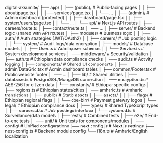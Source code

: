digital-aksumite/
├── app/
│   ├── (public)/                # Public-facing pages
│   │   ├── about/page.tsx
│   │   ├── services/page.tsx
│   │   └── ...
│   ├── (admin)/                 # Admin dashboard (protected)
│   │   ├── dashboard/page.tsx
│   │   ├── system/users/page.tsx
│   │   └── ...
│   └── api/                     # Next.js API routes
│       ├── careers/route.ts
│       ├── contact/route.ts
│       └── ...
│
├── server/                      # Backend logic (shared with API routes)
│   ├── modules/                 # Business logic
│   │   ├── auth/                # Auth strategies (JWT/OAuth2)
│   │   ├── careers/             # Job posting logic
│   │   └── system/              # Audit logs/data encryption
│   ├── models/                  # Database models
│   │   ├── User.ts              # Admin/user schemas
│   │   └── Service.ts           # System development services
│   └── middleware/              # Security/validation
│       ├── auth.ts              # Ethiopian data compliance checks
│       └── audit.ts             # Activity logging
│
├── components/                  # Shared UI components
│   ├── admin/DataGrid.tsx       # Admin dashboard tables
│   ├── common/Footer.tsx        # Public website footer
│   └── ...
│
├── lib/                         # Shared utilities
│   ├── database.ts              # PostgreSQL/MongoDB connection
│   ├── encryption.ts            # AES-256 for citizen data
│   └── constants/               # Ethiopia-specific configs
│       ├── regions.ts           # Ethiopian states/cities
│       └── amharic.ts           # Amharic translations
│
├── public/                      # Static assets
│   ├── assets/
│   │   ├── flags/               # Ethiopian regional flags
│   │   └── cbe-birr/            # Payment gateway logos
│   └── legal/                   # Ethiopian compliance docs
│
├── types/                       # Shared TypeScript types
│   ├── careers.d.ts             # Job postings interface
│   └── system.d.ts              # Surveillance/data models
│
├── tests/                       # Combined tests
│   ├── e2e/                     # End-to-end tests
│   └── unit/                    # Unit tests for components/modules
│
└── config/                      # Unified configurations
    ├── next.config.js           # Next.js settings
    ├── nest-config.ts           # Backend module config
    └── i18n.ts                  # Amharic/English localization